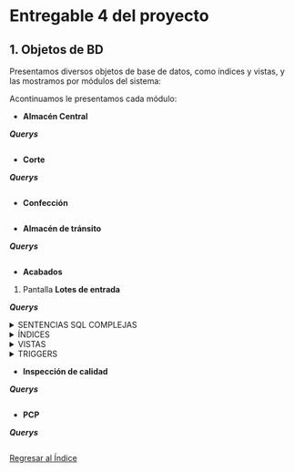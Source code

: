 # Entregable 4 del proyecto
## 1. Objetos de BD
Presentamos diversos objetos de base de datos, como índices y vistas, y las mostramos por módulos del sistema:


Acontinuamos le presentamos cada módulo:
* **Almacén Central**


***Querys***
```sql

```
  
* **Corte**


***Querys***
```sql

```
  
* **Confección**
```sql

```
  
* **Almacén de tránsito**

***Querys***
```sql

```
  
* **Acabados**
1. Pantalla **Lotes de entrada**

***Querys***

<details>
  <summary>SENTENCIAS SQL COMPLEJAS</summary>
  
```sql
-- ========= INDICES =========
2. Pantalla **Detalle de caja**
```sql
--WHERE id_caja = '101' : Indica el id principal que será parte de la url para el detalle de caja.
-- DETALLE CAJA: SENTENCIA SQL
SELECT cp.id_caja as ID_Caja,
cp.cantidad , 
gconf.id_guia_confeccion as ID_guia,
tp.nombre, ep.nombre ,t.nombre,
g.nombre  ,
    COALESCE(gconf.medida_longitud::text, ' ') AS ml,
    COALESCE(gconf.medida_hombro::text, ' ') AS mh,
    COALESCE(gconf.medida_pecho::text, ' ') AS mp,
    COALESCE(gconf.medida_manga::text, ' ') AS mm,
    COALESCE(gconf.medida_cintura::text, ' ') AS mc,
    COALESCE(gconf.medida_cadera::text, ' ') AS mca,
    COALESCE(gconf.medida_muslo::text, ' ') AS mmu
FROM 
dimension_confeccion dc
JOIN guia_confeccion gconf ON dc.id_guia_confeccion = gconf.id_guia_confeccion
JOIN tipo_prenda tp ON dc.id_tipo_prenda = tp.id_tipo_prenda
JOIN estilo_prenda ep ON dc.id_estilo_prenda = ep.id_estilo_prenda
JOIN talla t ON dc.id_talla = t.id_talla
JOIN genero g ON dc.id_genero = g.id_genero
join dimension_prenda dp on dc.id_dim_confeccion = dp.id_dim_confeccion 
join caja_prenda cp on dp.id_dim_prenda = cp.id_dim_prenda
join prenda p on cp.id_caja = p.id_caja 
where cp.id_caja = '101';

-- DETALLE CAJA: Mostrar, al cargar la página todos los detalles de una
-- caja perteneciente a un lote que ingresa al área de acabados
-- (Se muestra 'No hay datos' si en la DB no hay datos):
SELECT 
    COALESCE(subquery.id_caja::text, 'No hay datos') AS id_caja,
    subquery.cantidad, 
    subquery.id_guia AS id_guia,
    subquery.tipo_prenda, 
    subquery.estilo_prenda, 
    subquery.talla, 
    subquery.genero,
    subquery.ml,
    subquery.mh,
    subquery.mp,
    subquery.mm,
    subquery.mc,
    subquery.mca,
    subquery.mmu
FROM (
    SELECT 
        cp.id_caja::text AS id_caja,
        cp.cantidad, 
        gconf.id_guia_confeccion AS id_guia,
        tp.nombre AS tipo_prenda, 
        ep.nombre AS estilo_prenda, 
        t.nombre AS talla, 
        g.nombre AS genero,
        COALESCE(gconf.medida_longitud::text, ' ') AS ml,
        COALESCE(gconf.medida_hombro::text, ' ') AS mh,
        COALESCE(gconf.medida_pecho::text, ' ') AS mp,
        COALESCE(gconf.medida_manga::text, ' ') AS mm,
        COALESCE(gconf.medida_cintura::text, ' ') AS mc,
        COALESCE(gconf.medida_cadera::text, ' ') AS mca,
        COALESCE(gconf.medida_muslo::text, ' ') AS mmu
    FROM 
        dimension_confeccion dc
    JOIN 
        guia_confeccion gconf ON dc.id_guia_confeccion = gconf.id_guia_confeccion
    JOIN 
        tipo_prenda tp ON dc.id_tipo_prenda = tp.id_tipo_prenda
    JOIN 
        estilo_prenda ep ON dc.id_estilo_prenda = ep.id_estilo_prenda
    JOIN 
        talla t ON dc.id_talla = t.id_talla
    JOIN 
        genero g ON dc.id_genero = g.id_genero
    JOIN 
        dimension_prenda dp ON dc.id_dim_confeccion = dp.id_dim_confeccion 
    JOIN 
        caja_prenda cp ON dp.id_dim_prenda = cp.id_dim_prenda
    JOIN 
        prenda p ON cp.id_caja = p.id_caja 
    WHERE 
        cp.id_caja = '101'
) subquery
UNION ALL
SELECT 
    'No hay datos' AS id_caja,
    NULL AS cantidad, 
    null AS id_guia,
    NULL AS tipo_prenda, 
    NULL AS estilo_prenda, 
    NULL AS talla, 
    NULL AS genero,
    ' ' AS ml,
    ' ' AS mh,
    ' ' AS mp,
    ' ' AS mm,
    ' ' AS mc,
    ' ' AS mca,
    ' ' AS mmu
WHERE NOT EXISTS (
    SELECT 1 
    FROM dimension_confeccion dc
    JOIN guia_confeccion gconf ON dc.id_guia_confeccion = gconf.id_guia_confeccion
    JOIN tipo_prenda tp ON dc.id_tipo_prenda = tp.id_tipo_prenda
    JOIN estilo_prenda ep ON dc.id_estilo_prenda = ep.id_estilo_prenda
    JOIN talla t ON dc.id_talla = t.id_talla
    JOIN genero g ON dc.id_genero = g.id_genero
    JOIN dimension_prenda dp ON dc.id_dim_confeccion = dp.id_dim_confeccion 
    JOIN caja_prenda cp ON dp.id_dim_prenda = cp.id_dim_prenda
    JOIN prenda p ON cp.id_caja = p.id_caja 
    WHERE cp.id_caja = '101'
);

```

***VIEW - Detalle caja***
```sql
CREATE VIEW vista_datos_confeccion AS
SELECT 
    cp.id_caja::text AS id_caja,
    cp.cantidad, 
    gconf.id_guia_confeccion::text AS id_guia,
    tp.nombre AS tipo_prenda, 
    ep.nombre AS estilo_prenda, 
    t.nombre AS talla, 
    g.nombre AS genero,
    COALESCE(gconf.medida_longitud::text, ' ') AS ml,
    COALESCE(gconf.medida_hombro::text, ' ') AS mh,
    COALESCE(gconf.medida_pecho::text, ' ') AS mp,
    COALESCE(gconf.medida_manga::text, ' ') AS mm,
    COALESCE(gconf.medida_cintura::text, ' ') AS mc,
    COALESCE(gconf.medida_cadera::text, ' ') AS mca,
    COALESCE(gconf.medida_muslo::text, ' ') AS mmu
FROM 
    dimension_confeccion dc
JOIN 
    guia_confeccion gconf ON dc.id_guia_confeccion = gconf.id_guia_confeccion
JOIN 
    tipo_prenda tp ON dc.id_tipo_prenda = tp.id_tipo_prenda
JOIN 
    estilo_prenda ep ON dc.id_estilo_prenda = ep.id_estilo_prenda
JOIN 
    talla t ON dc.id_talla = t.id_talla
JOIN 
    genero g ON dc.id_genero = g.id_genero
JOIN 
    dimension_prenda dp ON dc.id_dim_confeccion = dp.id_dim_confeccion 
JOIN 
    caja_prenda cp ON dp.id_dim_prenda = cp.id_dim_prenda
JOIN 
    prenda p ON cp.id_caja = p.id_caja;

-- ====== VISTAS: ==============
-- ID Caja
select id_caja from vista_datos_confeccion
where id_caja =' 101';
-- Cantidad
select cantidad from vista_datos_confeccion
where id_caja =' 101';
-- ID guía
select id_guia from vista_datos_confeccion
where id_caja =' 101';
-- Tipo prenda
select tipo_prenda from vista_datos_confeccion
where id_caja =' 101';

-- GRILLA DETALLE
select tipo_prenda,id_guia,ml,mh,mp,
mm,mc,mca,mmu,estilo_prenda,talla,
genero 
from vista_datos_confeccion
where id_caja =' 101';

```
</details>


<details>
  <summary>ÍNDICES</summary>
  
```sql
-- ========= INDICES =========
-- 1. Consultar datos de empleado del área acabados
CREATE INDEX EMPL_ACABADO ON empleado(nombre, primer_apellido, id_area)

EXPLAIN ANALYZE
SELECT * FROM EMPL_ACABADO
WHERE id_area=5;

-- 2. Actividad diaria: Ver la actividad que se realizó hoy en la empresa
CREATE INDEX ACT_DIARIA ON actividad_diaria(cantidad_hecha)

EXPLAIN ANALYZE
SELECT * FROM ACT_DIARIA
WHERE

```
</details>

<details>
  <summary>VISTAS</summary>
  
```sql
-- ========= VISTAS =========
```sql
-- 1. CARGAR LOTES: lotes entrantes al área de acabados, en carga de página.
create view entrante_aca as 
SELECT le.id_entrada ,le.fecha_entrada,l.id_tipo_lote,l.cantidad, dc.id_dim_confeccion,dc.id_guia_confeccion
FROM lote_entrada le
JOIN lote l on le.id_lote = l.id_lote
join dimension_confeccion dc on l.id_dim_confeccion = dc.id_dim_confeccion
LIMIT 200;

-- BOTÖN BUSCAR
select * from entrante_aca
where id_entrada='101';
```

```
</details>

<details>
  <summary>SECUENCIAS</summary>
  
```sql
-- ========= SECUENCIAS ==========
-- Seriales:
-- Trabajando con secuencias en tablas del Modelo ER que intervienen en el módulo de acabados.

CREATE TABLE direccion
(
  id_direccion SERIAL,
  descripcion VARCHAR(100) NOT NULL,
  PRIMARY KEY (id_direccion)
);

CREATE TABLE correo
(
  id_correo SERIAL,
  direccion_correo VARCHAR(100) NOT NULL,
  PRIMARY KEY (id_correo)
);

CREATE TABLE telefono
(
  id_telefono SERIAL,
  numero VARCHAR(30) NOT NULL,
  PRIMARY KEY (id_telefono),
  UNIQUE (numero)
);

CREATE TABLE cargo
(
  id_cargo SERIAL,
  nombre VARCHAR(15) NOT NULL,
  PRIMARY KEY (id_cargo),
  UNIQUE (nombre)
);

CREATE TABLE estado
(
  id_estado SERIAL,
  nombre VARCHAR(20) NOT NULL,
  PRIMARY KEY (id_estado),
  UNIQUE (nombre)
);
CREATE TABLE guia_confeccion
(
  id_guia_confeccion SERIAL,
  medida_pecho NUMERIC(4,2),
  medida_cintura NUMERIC(4,2),
  medida_cadera NUMERIC(4,2),
  medida_hombro NUMERIC(4,2),
  medida_longitud NUMERIC(4,2),
  medida_manga NUMERIC(4,2),
  medida_muslo NUMERIC(4,2),
  PRIMARY KEY (id_guia_confeccion)
);

CREATE TABLE tipo_prenda
(
  id_tipo_prenda SERIAL,
  nombre VARCHAR(10) NOT NULL,
  PRIMARY KEY (id_tipo_prenda),
  UNIQUE (nombre)
);

CREATE TABLE estilo_prenda
(
  id_estilo_prenda SERIAL,
  nombre VARCHAR(10) NOT NULL,
  PRIMARY KEY (id_estilo_prenda),
  UNIQUE (nombre)
);

CREATE TABLE talla
(
  id_talla SERIAL,
  nombre VARCHAR(4) NOT NULL,
  PRIMARY KEY (id_talla),
  UNIQUE (nombre)
);

CREATE TABLE genero
(
  id_genero SERIAL,
  nombre VARCHAR(10) NOT NULL,
  PRIMARY KEY (id_genero),
  UNIQUE (nombre)
);

CREATE TABLE acabado
(
  id_acabado SERIAL,
  nombre VARCHAR(10) NOT NULL,
  PRIMARY KEY (id_acabado),
  UNIQUE (nombre)
);

CREATE TABLE area
(
  id_area SERIAL,
  nombre VARCHAR(20) NOT NULL,
  PRIMARY KEY (id_area),
  UNIQUE (nombre)
);
CREATE TABLE dimension_confeccion
(
  id_dim_confeccion SERIAL,
  id_tipo_prenda INT NOT NULL,
  id_estilo_prenda INT NOT NULL,
  id_guia_confeccion INT NOT NULL,
  id_talla INT NOT NULL,
  id_genero INT NOT NULL,
  PRIMARY KEY (id_dim_confeccion),
  FOREIGN KEY (id_tipo_prenda) REFERENCES tipo_prenda(id_tipo_prenda),
  FOREIGN KEY (id_estilo_prenda) REFERENCES estilo_prenda(id_estilo_prenda),
  FOREIGN KEY (id_guia_confeccion) REFERENCES guia_confeccion(id_guia_confeccion),
  FOREIGN KEY (id_talla) REFERENCES talla(id_talla),
  FOREIGN KEY (id_genero) REFERENCES genero(id_genero)
);
CREATE TABLE lote
(
  id_lote SERIAL,
  cantidad INT NOT NULL,
  id_estado INT NOT NULL,
  id_tipo_lote INT NOT NULL,
  id_dim_corte INT,
  id_dim_confeccion INT,
  id_dim_materia_prima INT,
  id_actividad INT,
  fecha_creacion TIMESTAMP NOT NULL,
  PRIMARY KEY (id_lote),
  FOREIGN KEY (id_estado) REFERENCES estado(id_estado),
  FOREIGN KEY (id_tipo_lote) REFERENCES tipo_lote(id_tipo_lote),
  FOREIGN KEY (id_dim_corte) REFERENCES dimension_corte(id_dim_corte),
  FOREIGN KEY (id_dim_confeccion) REFERENCES dimension_confeccion(id_dim_confeccion),
  FOREIGN KEY (id_dim_materia_prima) REFERENCES dimension_materia_prima(id_dim_materia_prima),
  FOREIGN KEY (id_actividad) REFERENCES actividad_diaria(id_actividad)
);
CREATE TABLE caja_prenda
(
  id_caja SERIAL,
  cantidad INT NOT NULL,
  fecha_creacion TIMESTAMP NOT NULL,
  id_estado INT NOT NULL,
  id_dim_prenda INT NOT NULL,
  id_actividad INT NOT NULL,
  PRIMARY KEY (id_caja),
  FOREIGN KEY (id_estado) REFERENCES estado(id_estado),
  FOREIGN KEY (id_dim_prenda) REFERENCES dimension_prenda(id_dim_prenda),
  FOREIGN KEY (id_actividad) REFERENCES actividad_diaria(id_actividad)
);
```
</details>

<details>
  <summary>TRIGGERS</summary>
  
```sql
-- ========= TRIGGERS =========
-- 1. CAJA SALIDA
-- A) Creando una función que lance una exception si queremos asignar una caja de salida después de 9pm.
CREATE OR REPLACE FUNCTION VALIDAR_HORARIO_CAJA_ACAB_SALIDA()
RETURNS TRIGGER
LANGUAGE PLPGSQL AS $$
BEGIN
IF TO_CHAR(CURRENT_DATE, 'd') IN ('1') -- Para domingos
OR
-- Horario fuera de trabajo de acabado u oficina
TO_CHAR(now(),'hh24:mi') NOT BETWEEN '07:00' AND '21:00'
THEN
RAISE EXCEPTION 'No está permitido asignar caja de salida. Comunìquese con Administricación o su sipervisor inmediato';
END IF;
RETURN NULL;
END $$;

-- B) TRIGGER
-- Creando trigger para ejecutar antes de un INSERT de la tabla caja_salida
CREATE TRIGGER ADVER_CAJA_SALIDA
BEFORE INSERT ON EMPLOYEES
EXECUTE PROCEDURE VALIDAR_HORARIO_CAJA_ACAB_SALIDA();

-- C) PRUEBA
INSERT caja_salida 
WHERE 


-- 2.
-- A)
-- B) TRIGGER
-- C) PRUEBA

-- A)
-- B) TRIGGER
-- C) PRUEBA

-- A)
-- B) TRIGGER
-- C) PRUEBA

-- A)
-- B) TRIGGER
-- C) PRUEBA

```
</details>






* **Inspección de calidad**


***Querys***
```sql

```

* **PCP**


***Querys***
```sql

```


[Regresar al Índice](./indice.md)
